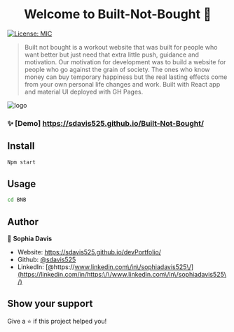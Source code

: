 
<h1 align="center">Welcome to Built-Not-Bought 👋</h1>
<p>
  <a href="#" target="_blank">
    <img alt="License: MIC" src="https://img.shields.io/badge/License-MIC-yellow.svg" />
  </a>
</p>

> Built not bought is a workout website that was built for people who want better but just need that extra little push, guidance and motivation. Our motivation for development was to build a website for people who go against the grain of society. The ones who know money can buy temporary happiness but the real lasting effects come from your own personal life changes and work. Built with React app and material UI deployed with GH Pages. 




![logo](https://user-images.githubusercontent.com/98237529/183941304-14979bf8-8dda-4a24-96ba-1664d1f90d50.jpg)






### ✨ [Demo] https://sdavis525.github.io/Built-Not-Bought/

## Install

```sh
Npm start
```

## Usage

```sh
cd BNB
```

## Author

👤 **Sophia Davis**

* Website: https://sdavis525.github.io/devPortfolio/
* Github: [@sdavis525](https://github.com/sdavis525)
* LinkedIn: [@https:\/\/www.linkedin.com\/in\/sophiadavis525\/](https://linkedin.com/in/https:\/\/www.linkedin.com\/in\/sophiadavis525\/)

## Show your support

Give a ⭐️ if this project helped you!

